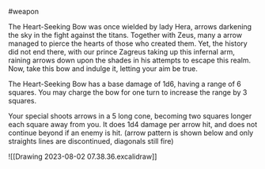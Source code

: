 #weapon 

The Heart-Seeking Bow was once wielded by lady Hera, arrows darkening the sky in the fight against the titans. Together with Zeus, many a arrow managed to pierce the hearts of those who created them. Yet, the history did not end there, with our prince Zagreus taking up this infernal arm, raining arrows down upon the shades in his attempts to escape this realm. Now, take this bow and indulge it, letting your aim be true.

The Heart-Seeking Bow has a base damage of 1d6, having a range of 6 squares. You may charge the bow for one turn to increase the range by 3 squares.

Your special shoots arrows in a 5 long cone, becoming two squares longer each square away from you. It does 1d4 damage per arrow hit, and does not continue beyond if an enemy is hit. (arrow pattern is shown below and only straights lines are discontinued, diagonals still fire)

![[Drawing 2023-08-02 07.38.36.excalidraw]]


